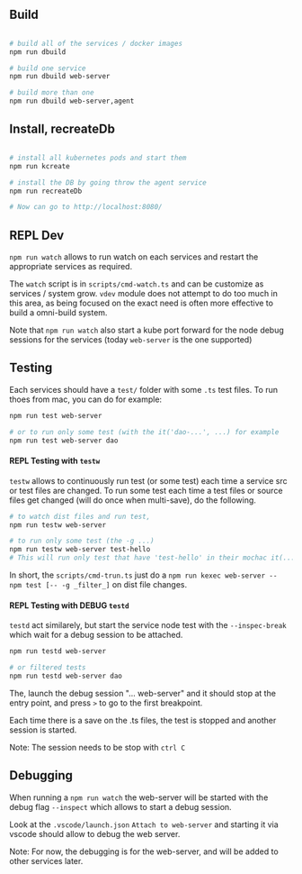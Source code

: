 

## Build

```sh

# build all of the services / docker images
npm run dbuild

# build one service
npm run dbuild web-server

# build more than one
npm run dbuild web-server,agent
```

## Install, recreateDb

```sh

# install all kubernetes pods and start them
npm run kcreate

# install the DB by going throw the agent service
npm run recreateDb

# Now can go to http://localhost:8080/
```

## REPL Dev

`npm run watch` allows to run watch on each services and restart the appropriate services as required. 

The `watch` script is in `scripts/cmd-watch.ts` and can be customize as services / system grow. `vdev` module does not attempt to do too much in this area, as being focused on the exact need is often more effective to build a omni-build system. 

Note that `npm run watch` also start a kube port forward for the node debug sessions for the services (today `web-server` is the one supported)


## Testing

Each services should have a `test/` folder with some `.ts` test files. To run thoes from mac, you can do for example: 

```sh
npm run test web-server

# or to run only some test (with the it('dao-...', ...) for example
npm run test web-server dao
```


#### REPL Testing with `testw`

`testw` allows to continuously run test (or some test) each time a service src or test files are changed. To run some test each time a test files or source files get changed (will do once when multi-save), do the following. 

```sh
# to watch dist files and run test, 
npm run testw web-server

# to run only some test (the -g ...) 
npm run testw web-server test-hello
# This will run only test that have 'test-hello' in their mochac it(...) names
```

In short, the `scripts/cmd-trun.ts` just do a `npm run kexec web-server -- npm test [-- -g _filter_]` on dist file changes.


#### REPL Testing with DEBUG `testd`

`testd` act similarely, but start the service node test with the `--inspec-break` which wait for a debug session to be attached. 

```sh
npm run testd web-server

# or filtered tests
npm run testd web-server dao
```

The, launch the debug session "... web-server" and it should stop at the entry point, and press `>` to go to the first breakpoint. 

Each time there is a save on the .ts files, the test is stopped and another session is started. 

Note: The session needs to be stop with `ctrl C`


## Debugging


When running a `npm run watch` the web-server will be started with the debug flag `--inspect` which allows to start a debug session. 


Look at the `.vscode/launch.json` `Attach to web-server` and starting it via vscode should allow to debug the web server. 


Note: For now, the debugging is for the web-server, and will be added to other services later. 
